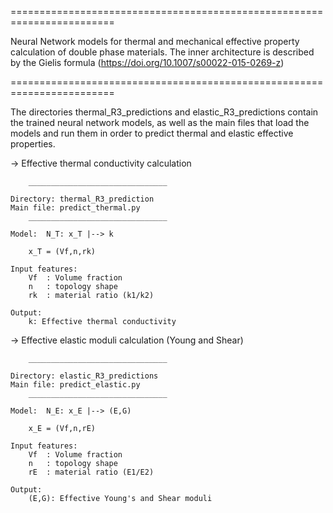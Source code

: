 ========================================================================

Neural Network models for thermal and mechanical effective property calculation of double phase materials.
The inner architecture is described by the Gielis formula (https://doi.org/10.1007/s00022-015-0269-z)

========================================================================

The directories thermal_R3_predictions and elastic_R3_predictions contain the trained neural network models, as well as the main files that load the models and run them in order to predict thermal and elastic effective properties.


-> Effective thermal conductivity calculation

        _______________________________

	Directory: thermal_R3_prediction
	Main file: predict_thermal.py
        _______________________________

	Model:  N_T: x_T |--> k
		
		x_T = (Vf,n,rk)

	Input features: 
		Vf  : Volume fraction 
		n   : topology shape
		rk  : material ratio (k1/k2)

	Output:
		k: Effective thermal conductivity


-> Effective elastic moduli calculation (Young and Shear)

        _______________________________

	Directory: elastic_R3_predictions
	Main file: predict_elastic.py
        _______________________________

	Model:  N_E: x_E |--> (E,G)

		x_E = (Vf,n,rE)

	Input features: 
		Vf  : Volume fraction 
		n   : topology shape
		rE  : material ratio (E1/E2)

	Output:
		(E,G): Effective Young's and Shear moduli


